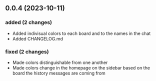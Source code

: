 

## 0.0.4 (2023-10-11)

### added (2 changes)

- Added indivisual colors to each board and to the names in the chat
- Added CHANGELOG.md

### fixed (2 changes)

- Made colors distinguishable from one another
- Made colors change in the homepage on the sidebar based on the board the history messages are coming from
